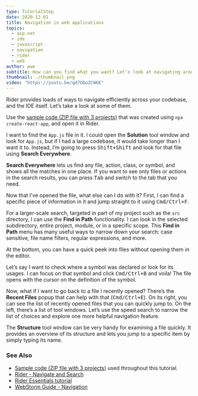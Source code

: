 ```yaml
---
type: TutorialStep
date: 2020-12-01
title: Navigation in web applications
topics:
  - asp.net
  - ide
  - javascript
  - navigation
  - rider
  - web
author: pwe
subtitle: How can you find what you want? Let's look at navigating around a code base.
thumbnail: ./thumbnail.png
video: "https://youtu.be/qd7OboZCW6E"
---
```


Rider provides loads of ways to navigate efficiently across your codebase, and the IDE itself. Let’s take a look at some of them.

Use the [sample code (ZIP file with 3 projects)](https://raw.githubusercontent.com/jetbrains/guide/main/site/dotnet/demos/tutorials/web-fundamentals/rider-web-fundamentals.zip) that was created using `npx create-react-app`, and open it in Rider.

I want to find the `App.js` file in it. I could open the **Solution** tool window and look for `App.js`, but if I had a large codebase, it would take longer than I want it to. Instead, I’m going to press <kbd>Shift+Shift</kbd> and look for that file using **Search Everywhere**.

**Search Everywhere** lets us find any file, action, class, or symbol, and shows all the matches in one place. If you want to see only files or actions in the search results, you can press <kbd>Tab</kbd> and switch to the tab that you need.

Now that I’ve opened the file, what else can I do with it? First, I can find a specific piece of information in it and jump straight to it using <kbd>Cmd/Ctrl+F</kbd>.

For a larger-scale search, targeted in part of my project such as the `src` directory, I can use the **Find in Path** functionality. I can look in the selected subdirectory, entire project, module, or in a specific scope.
This **Find in Path** menu has many useful ways to narrow down your search: case sensitive, file name filters, regular expressions, and more.

At the bottom, you can have a quick peek into files without opening them in the editor.

Let’s say I want to check where a symbol was declared or look for its usages. I can focus on that symbol and click <kbd>Cmd/Ctrl+B</kbd> and voila! The file opens with the cursor on the definition of the symbol.

Now, what if I want to go back to a file I recently opened? There’s the **Recent Files** popup that can help with that (<kbd>Cmd/Ctrl+E</kbd>).
On its right, you can see the list of recently opened files that you can quickly jump to. On the left, there’s a list of tool windows. Let’s use the speed search to narrow the list of choices and explore one more helpful navigation feature.

The **Structure** tool window can be very handy for examining a file quickly. It provides an overview of its structure and lets you jump to a specific item by simply typing its name.

### See Also

- [Sample code (ZIP file with 3 projects)](https://raw.githubusercontent.com/jetbrains/guide/main/site/dotnet/demos/tutorials/web-fundamentals/rider-web-fundamentals.zip) used throughout this tutorial.
- [Rider - Navigate and Search](https://www.jetbrains.com/help/rider/Navigation_and_Search__Index.html)
- [Rider Essentials tutorial](https://www.jetbrains.com/dotnet/guide/tutorials/rider-essentials/)
- [WebStorm Guide - Navigation](https://www.jetbrains.com/webstorm/guide/topics/navigation/)
